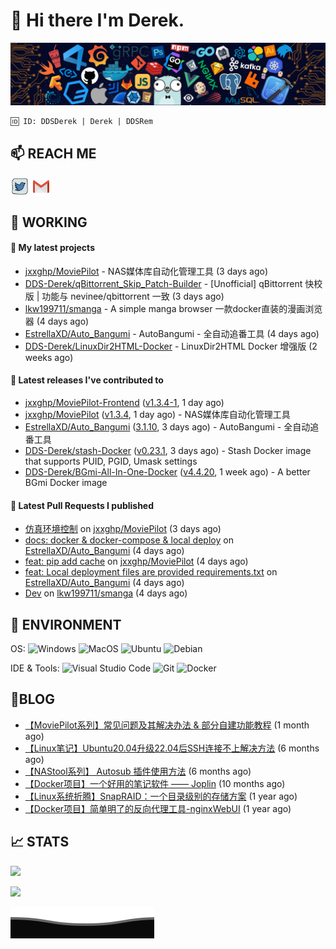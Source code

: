 # 👋 Hi there I'm Derek. 

![](https://raw.githubusercontent.com/DDS-Derek/.github/main/profile/assets/header_.png)

```
🆔 ID: DDSDerek | Derek | DDSRem
```

## 📫 REACH ME
<p align="left">
<a href="https://twitter.com/ddsrem_derek" target="blank"><img align="center" src="https://raw.githubusercontent.com/DDS-Derek/.github/main/profile/assets/twitter.svg" alt="BEPb" height="30" width="30" /></a>
<a href="mailto:ddstomo@gmail.com" target="blank"><img align="center" src="https://raw.githubusercontent.com/DDS-Derek/.github/main/profile/assets/gmail.svg" alt="Gmail" height="30" width="30" /></a>
</p>

## 💼 WORKING

#### 🌱 My latest projects


- [jxxghp/MoviePilot](https://github.com/jxxghp/MoviePilot) - NAS媒体库自动化管理工具 (3 days ago)
- [DDS-Derek/qBittorrent_Skip_Patch-Builder](https://github.com/DDS-Derek/qBittorrent_Skip_Patch-Builder) - [Unofficial] qBittorrent 快校版 | 功能与 nevinee/qbittorrent 一致 (3 days ago)
- [lkw199711/smanga](https://github.com/lkw199711/smanga) - A simple manga browser 一款docker直装的漫画浏览器 (4 days ago)
- [EstrellaXD/Auto_Bangumi](https://github.com/EstrellaXD/Auto_Bangumi) - AutoBangumi - 全自动追番工具 (4 days ago)
- [DDS-Derek/LinuxDir2HTML-Docker](https://github.com/DDS-Derek/LinuxDir2HTML-Docker) - LinuxDir2HTML Docker 增强版 (2 weeks ago)

#### 🔭 Latest releases I've contributed to

- [jxxghp/MoviePilot-Frontend](https://github.com/jxxghp/MoviePilot-Frontend) ([v1.3.4-1](https://github.com/jxxghp/MoviePilot-Frontend/releases/tag/v1.3.4-1), 1 day ago)
- [jxxghp/MoviePilot](https://github.com/jxxghp/MoviePilot) ([v1.3.4](https://github.com/jxxghp/MoviePilot/releases/tag/v1.3.4), 1 day ago) - NAS媒体库自动化管理工具
- [EstrellaXD/Auto_Bangumi](https://github.com/EstrellaXD/Auto_Bangumi) ([3.1.10](https://github.com/EstrellaXD/Auto_Bangumi/releases/tag/3.1.10), 3 days ago) - AutoBangumi - 全自动追番工具
- [DDS-Derek/stash-Docker](https://github.com/DDS-Derek/stash-Docker) ([v0.23.1](https://github.com/DDS-Derek/stash-Docker/releases/tag/v0.23.1), 3 days ago) - Stash Docker image that supports PUID, PGID, Umask settings
- [DDS-Derek/BGmi-All-In-One-Docker](https://github.com/DDS-Derek/BGmi-All-In-One-Docker) ([v4.4.20](https://github.com/DDS-Derek/BGmi-All-In-One-Docker/releases/tag/v4.4.20), 1 week ago) - A better BGmi Docker image

#### 🔨 Latest Pull Requests I published

- [仿真环境控制](https://github.com/jxxghp/MoviePilot/pull/849) on [jxxghp/MoviePilot](https://github.com/jxxghp/MoviePilot) (3 days ago)
- [docs: docker &amp; docker-compose &amp; local deploy](https://github.com/EstrellaXD/Auto_Bangumi/pull/574) on [EstrellaXD/Auto_Bangumi](https://github.com/EstrellaXD/Auto_Bangumi) (4 days ago)
- [feat: pip add cache](https://github.com/jxxghp/MoviePilot/pull/834) on [jxxghp/MoviePilot](https://github.com/jxxghp/MoviePilot) (4 days ago)
- [feat: Local deployment files are provided requirements.txt](https://github.com/EstrellaXD/Auto_Bangumi/pull/572) on [EstrellaXD/Auto_Bangumi](https://github.com/EstrellaXD/Auto_Bangumi) (4 days ago)
- [Dev](https://github.com/lkw199711/smanga/pull/145) on [lkw199711/smanga](https://github.com/lkw199711/smanga) (4 days ago)

## 🔧 ENVIRONMENT
OS:
![Windows](https://img.shields.io/badge/-Windows-0078D6?style=flat-square&logo=windows&logoColor=white)
![MacOS](https://img.shields.io/badge/-Mac_OS-AAA?style=flat-square&logo=macos&logoColor=white)
![Ubuntu](https://img.shields.io/badge/-Ubuntu-DD4814?style=flat-square&logo=ubuntu&logoColor=white)
![Debian](https://img.shields.io/badge/-Debian-73BA25?style=flat-square&logo=debian&logoColor=white)  

IDE & Tools:
![Visual Studio Code](https://img.shields.io/badge/-Visual_Studio_Code-007ACC?style=flat-square&logo=visual-studio-code&logoColor=white)
![Git](https://img.shields.io/badge/-Git-F05032?style=flat-square&logo=git&logoColor=white)
![Docker](https://img.shields.io/badge/-Docker-2496ed?style=flat-square&logo=Docker&logoColor=white)

## 📜BLOG

- [【MoviePilot系列】常见问题及其解决办法 &amp; 部分自建功能教程](https://blog.ddsrem.com/archives/moviepilot-issue-solution-outorial) (1 month ago)
- [【Linux笔记】Ubuntu20.04升级22.04后SSH连接不上解决方法](https://blog.ddsrem.com/archives/fix-ubuntu2204-ssh) (6 months ago)
- [【NAStool系列】 Autosub 插件使用方法](https://blog.ddsrem.com/archives/nastool-autosub-use-way) (6 months ago)
- [【Docker项目】一个好用的笔记软件 —— Joplin](https://blog.ddsrem.com/archives/joplin) (10 months ago)
- [【Linux系统折腾】SnapRAID：一个目录级别的存储方案](https://blog.ddsrem.com/archives/snapraid) (1 year ago)
- [【Docker项目】简单明了的反向代理工具-nginxWebUI](https://blog.ddsrem.com/archives/nginxwebui) (1 year ago)

## 📈 STATS

![](https://github-readme-stats.vercel.app/api?username=DDSDerek&show_icons=true&theme=radical)

![](https://github-readme-stats.vercel.app/api?username=DDSRem&show_icons=true&theme=dark)

![](https://raw.githubusercontent.com/DDS-Derek/.github/main/profile/assets/Bottom_down.svg)
